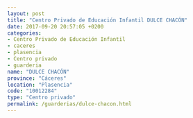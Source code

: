 ```yaml
---
layout: post
title: "Centro Privado de Educación Infantil DULCE CHACÓN"
date: 2017-09-20 20:57:05 +0200
categories:
- Centro Privado de Educación Infantil
- caceres
- plasencia
- Centro privado
- guarderia
name: "DULCE CHACÓN"
province: "Cáceres"
location: "Plasencia"
code: "10012284"
type: "Centro privado"
permalink: /guarderias/dulce-chacon.html
---
```

